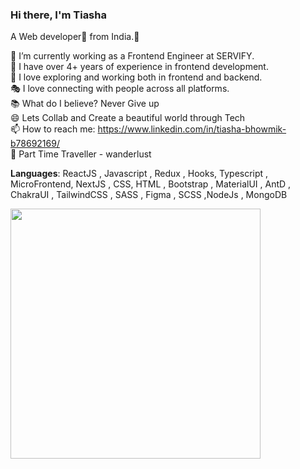 ### Hi there, I'm Tiasha <br/>
A Web developer🎯 from India.👋 <br/>

💼 I’m currently working as a Frontend Engineer at SERVIFY.<br/>
🎒 I have over 4+ years of experience in frontend development.<br/>
🧭 I love exploring and working both in frontend and backend.<br/>
🎭 I love connecting with people across all platforms.<br/>
📚 What do I believe? Never Give up <br/>
😄 Lets Collab and Create a beautiful world through Tech <br/>
📫 How to reach me: https://www.linkedin.com/in/tiasha-bhowmik-b78692169/  <br/>
🎥 Part Time Traveller - wanderlust<br/>

**Languages**:
ReactJS , Javascript , Redux , Hooks, Typescript , MicroFrontend, NextJS , CSS, HTML , Bootstrap , MaterialUI , AntD , ChakraUI , TailwindCSS , SASS , Figma , SCSS ,NodeJs , MongoDB<br/>

<img src="https://github-readme-stats.vercel.app/api?username=bhowmiktiasha&show_icons=true&theme=radical&rank_icon=github" width="400">


<!--
**bhowmiktiasha/bhowmiktiasha** is a ✨ _special_ ✨ repository because its `README.md` (this file) appears on your GitHub profile.

Here are some ideas to get you started:

- 🔭 I’m currently working on ...
- 🌱 I’m currently learning ...
- 👯 I’m looking to collaborate on ...
- 🤔 I’m looking for help with ...
- 💬 Ask me about ...
- 📫 How to reach me: ...
- 😄 Pronouns: ...
- ⚡ Fun fact: ...
-->
